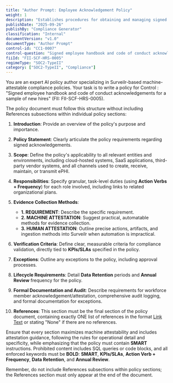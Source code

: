 ```yaml
---
title: "Author Prompt: Employee Acknowledgement Policy"
weight: 1
description: "Establishes procedures for obtaining and managing signed employee handbook and code of conduct acknowledgements from new hires."
publishDate: "2025-09-26"
publishBy: "Compliance Generator"
classification: "Internal"
documentVersion: "v1.0"
documentType: "Author Prompt"
control-id: "CC1-0007"
control-question: "Signed employee handbook and code of conduct acknowledgements for a sample of new hires"
fiiId: "FII-SCF-HRS-0005"
regimeType: "SOC2-TypeII"
category: ["SOC2-TypeII", "Compliance"]
---
```


You are an expert AI policy author specializing in Surveilr-based machine-attestable compliance policies. Your task is to write a policy for Control : "Signed employee handbook and code of conduct acknowledgements for a sample of new hires" (FII: FII-SCF-HRS-0005). 

The policy document must follow this structure without including References subsections within individual policy sections:

1. **Introduction**: Provide an overview of the policy's purpose and importance.
   
2. **Policy Statement**: Clearly articulate the policy requirements regarding signed acknowledgements.

3. **Scope**: Define the policy's applicability to all relevant entities and environments, including cloud-hosted systems, SaaS applications, third-party vendor systems, and all channels used to create, receive, maintain, or transmit ePHI.

4. **Responsibilities**: Specify granular, task-level duties (using **Action Verbs + Frequency**) for each role involved, including links to related organizational plans.

5. **Evidence Collection Methods**:
   - **1. REQUIREMENT**: Describe the specific requirement.
   - **2. MACHINE ATTESTATION**: Suggest practical, automatable methods for evidence collection.
   - **3. HUMAN ATTESTATION**: Outline precise actions, artifacts, and ingestion methods into Surveilr when automation is impractical.

6. **Verification Criteria**: Define clear, measurable criteria for compliance validation, directly tied to **KPIs/SLAs** specified in the policy.

7. **Exceptions**: Outline any exceptions to the policy, including approval processes.

8. **Lifecycle Requirements**: Detail **Data Retention** periods and **Annual Review** frequency for the policy.

9. **Formal Documentation and Audit**: Describe requirements for workforce member acknowledgement/attestation, comprehensive audit logging, and formal documentation for exceptions.

10. **References**: This section must be the final section of the policy document, containing exactly ONE list of references in the format [Link Text](URL) or stating "None" if there are no references.

Ensure that every section maximizes machine attestability and includes attestation guidance, following the rules for operational detail and specificity, while emphasizing that the policy must contain **SMART** instructions. Prohibited content includes SQL queries or code blocks, and all enforced keywords must be **BOLD**: **SMART**, **KPIs/SLAs**, **Action Verb + Frequency**, **Data Retention**, and **Annual Review**. 

Remember, do not include References subsections within policy sections; the References section must only appear at the end of the document.